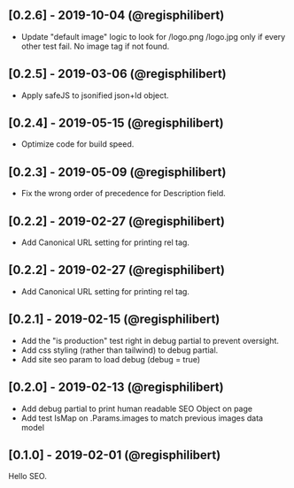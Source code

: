 ## [0.2.6] - 2019-10-04 (@regisphilibert)  

- Update "default image" logic to look for /logo.png /logo.jpg only if every other test fail. No image tag if not found.

## [0.2.5] - 2019-03-06 (@regisphilibert)  

- Apply safeJS to jsonified json+ld object.

## [0.2.4] - 2019-05-15 (@regisphilibert)  

- Optimize code for build speed.

## [0.2.3] - 2019-05-09 (@regisphilibert)  

- Fix the wrong order of precedence for Description field.

## [0.2.2] - 2019-02-27 (@regisphilibert)  

- Add Canonical URL setting for printing rel tag.

## [0.2.2] - 2019-02-27 (@regisphilibert)  

- Add Canonical URL setting for printing rel tag.

## [0.2.1] - 2019-02-15 (@regisphilibert)

- Add the "is production" test right in debug partial to prevent oversight.
- Add css styling (rather than tailwind) to debug partial.
- Add site seo param to load debug (debug = true)

## [0.2.0] - 2019-02-13 (@regisphilibert)

- Add debug partial to print human readable SEO Object on page
- Add test IsMap on .Params.images to match previous images data model

## [0.1.0] - 2019-02-01 (@regisphilibert)

Hello SEO.
